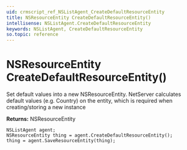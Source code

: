 ```yaml
---
uid: crmscript_ref_NSListAgent_CreateDefaultResourceEntity
title: NSResourceEntity CreateDefaultResourceEntity()
intellisense: NSListAgent.CreateDefaultResourceEntity
keywords: NSListAgent, CreateDefaultResourceEntity
so.topic: reference
---
```


# NSResourceEntity CreateDefaultResourceEntity()
	  
Set default values into a new NSResourceEntity.
NetServer calculates default values (e.g. Country) on the entity, which is required when creating/storing a new instance
	  
**Returns:** NSResourceEntity

```crmscript
NSListAgent agent;
NSResourceEntity thing = agent.CreateDefaultResourceEntity();
thing = agent.SaveResourceEntity(thing);
```

